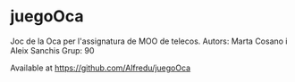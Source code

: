 # juegoOca
Joc de la Oca per l'assignatura de MOO de telecos.
Autors: Marta Cosano i Aleix Sanchis
Grup: 90

Available at https://github.com/Alfredu/juegoOca
